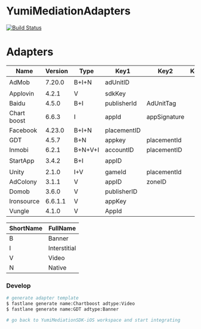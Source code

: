 # YumiMediationAdapters

[![Build Status](https://travis-ci.com/yumimobi/YumiMediationAdapters-iOS.svg?token=zqqszx67cUwq3jc4kCzH&branch=master)](https://travis-ci.com/yumimobi/YumiMediationAdapters-iOS)

# Adapters

| Name        | Version | Type    | Key1        | Key2         | Key3 | SmartAdSize |
| ----------- | ------- | ------- | ----------- | ------------ | :--: | ----------- |
| AdMob       | 7.20.0  | B+I+N   | adUnitID    |              |      | ✔️          |
| Applovin    | 4.2.1   | V       | sdkKey      |              |      | ❌           |
| Baidu       | 4.5.0   | B+I     | publisherId | AdUnitTag    |      | ❌           |
| Chart boost | 6.6.3   | I       | appId       | appSignature |      | ❌           |
| Facebook    | 4.23.0  | B+I+N   | placementID |              |      | ❌           |
| GDT         | 4.5.7   | B+N     | appkey      | placementId  |      | ❌           |
| Inmobi      | 6.2.1   | B+N+V+I | accountID   | placementID  |      | ❌           |
| StartApp    | 3.4.2   | B+I     | appID       |              |      | ✔️          |
| Unity       | 2.1.0   | I+V     | gameId      | placementId  |      | ❌           |
| AdColony    | 3.1.1   | V       | appID       | zoneID       |      | ❌           |
| Domob       | 3.6.0   | V       | publisherID |              |      | ❌           |
| Ironsource  | 6.6.1.1 | V       | appKey      |              |      | ❌           |
| Vungle      | 4.1.0   | V       | AppId       |              |      | ❌           |

| ShortName | FullName     |
| --------- | ------------ |
| B         | Banner       |
| I         | Interstitial |
| V         | Video        |
| N         | Native       |



### Develop

```sh
# generate adapter template
$ fastlane generate name:Chartboost adtype:Video
$ fastlane generate name:GDT adtype:Banner

# go back to YumiMediationSDK-iOS workspace and start integrating
```

